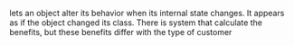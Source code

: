 lets an object alter its behavior when its internal state changes. It appears as if the object changed its class.
There is system that calculate the benefits, but these benefits differ with the type of customer
